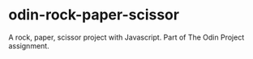 # odin-rock-paper-scissor
A rock, paper, scissor project with Javascript. Part of The Odin Project assignment.
